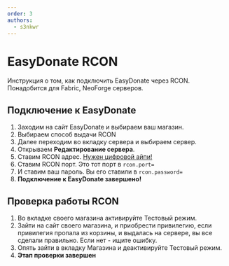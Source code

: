 ```yaml
---
order: 3
authors:
  - s3nkwr
---
```


# EasyDonate RCON

Инструкция о том, как подключить EasyDonate через RCON. Понадобится для Fabric, NeoForge серверов.

## Подключение к EasyDonate

1. Заходим на сайт EasyDonate и выбираем ваш магазин.
2. Выбираем способ выдачи RCON
3. Далее переходим во вкладку сервера и выбираем сервер.
4. Открываем **Редактирование сервера**.
5. Ставим RCON адрес. [Нужен цифровой айпи!](/host/nodes)
6. Ставим RCON порт. Это тот порт в `rcon.port=`
7. И ставим ваш пароль. Вы его ставили в `rcon.password=`
8. **Подключение к EasyDonate завершено!**

## Проверка работы RCON

1. Во вкладке своего магазина активируйте Тестовый режим.
2. Зайти на сайт своего магазина, и приобрести привилегию, если привилегия пропала из корзины, и выдалась на сервере, вы все сделали правильно. Если нет - ищите ошибку.
3. Опять зайти в вкладку Магазина и деактивируйте Тестовый режим.
4. **Этап проверки завершен**
